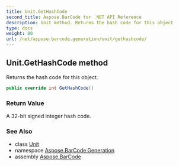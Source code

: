 ```yaml
---
title: Unit.GetHashCode
second_title: Aspose.BarCode for .NET API Reference
description: Unit method. Returns the hash code for this object
type: docs
weight: 80
url: /net/aspose.barcode.generation/unit/gethashcode/
---
```

## Unit.GetHashCode method

Returns the hash code for this object.

```csharp
public override int GetHashCode()
```

### Return Value

A 32-bit signed integer hash code.

### See Also

* class [Unit](../)
* namespace [Aspose.BarCode.Generation](../../unit/)
* assembly [Aspose.BarCode](../../../)


